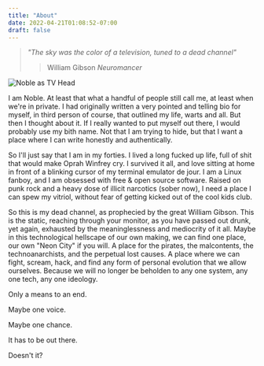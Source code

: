 ```yaml
---
title: "About"
date: 2022-04-21T01:08:52-07:00
draft: false
---
```

>*"The sky was the color of a television, tuned to a dead channel"*
>
>>William Gibson  *Neuromancer*

![Noble as TV Head](/home/sean/deadchannel/content/posts/images/tvhead.jpeg)

I am Noble. At least that what a handful of people still call me, at least when we're in private. I had originally written a very pointed and telling bio for myself, in third person of course, that outlined my life, warts and all. But then I thought about it. If I really wanted to put myself out there, I would probably use my bith name. Not that I am trying to hide, but that I want a place where I can write honestly and authentically. 

So I'll just say that I am in my forties. I lived a long fucked up life, full of shit that would make Oprah Winfrey cry. I survived it all, and love sitting at home in front of a blinking cursor of my terminal emulator de jour. I am a Linux fanboy, and I am obsessed with free & open source software. Raised on punk rock and a heavy dose of illicit narcotics (sober now), I need a place I can spew my vitriol, without fear of getting kicked out of the cool kids club.

So this is my dead channel, as prophecied by the great William Gibson. This is the static, reaching through your monitor, as you have passed out drunk, yet again, exhausted by the meaninglessness and mediocrity of it all. Maybe in this technological hellscape of our own making, we can find one place, our own "Neon City" if you will. A place for the pirates, the malcontents, the technoanarchists, and the perpetual lost causes. A place where we can fight, scream, hack, and find any form of personal evolution that we allow ourselves. Because we will no longer be beholden to any one system, any one tech, any one ideology. 

Only a means to an end. 

Maybe one voice. 

Maybe one chance. 

It has to be out there. 

Doesn't it? 
